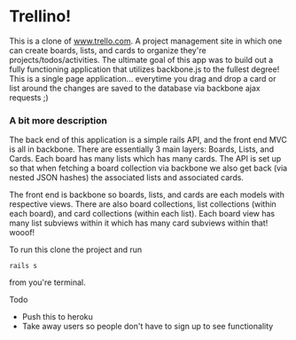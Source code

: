 # Trellino!

This is a clone of www.trello.com. A project management site in which one can create boards, lists, and cards to organize they're projects/todos/activities. The ultimate goal of this app was to build out a fully functioning application that utilizes backbone.js to the fullest degree! This is a single page application... everytime you drag and drop a card or list around the changes are saved to the database via backbone ajax requests ;)

### A bit more description

The back end of this application is a simple rails API, and the front end MVC is all in backbone. There are essentially 3 main layers: Boards, Lists, and Cards. Each board has many lists which has many cards. The API is set up so that when fetching a board collection via backbone we also get back (via nested JSON hashes) the associated lists and associated cards. 

The front end is backbone so boards, lists, and cards are each models with respective views. There are also board collections, list collections (within each board), and card collections (within each list). Each board view has many list subviews within it which has many card subviews within that! wooof!

To run this clone the project and run
    
    rails s
    
from you're terminal. 

Todo 
- Push this to heroku
- Take away users so people don't have to sign up to see functionality
    
